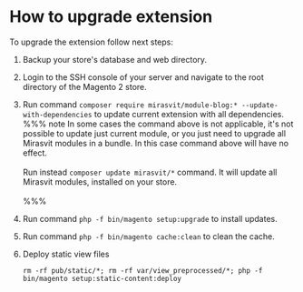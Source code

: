 # How to upgrade extension

To upgrade the extension follow next steps:

1. Backup your store's database and web directory.
1. Login to the SSH console of your server and navigate to the root directory of the Magento 2 store.
1. Run command `composer require mirasvit/module-blog:* --update-with-dependencies` to update current extension with all dependencies.
   %%% note
   In some cases the command above is not applicable, it's not possible to update just current module, or you just need to upgrade all Mirasvit modules in a bundle. In this case command above will have no effect. <br><br>
   Run instead `composer update mirasvit/*` command. It will update all Mirasvit modules, installed on your store. <br><br>
   %%%
1. Run command `php -f bin/magento setup:upgrade` to install updates.
1. Run command `php -f bin/magento cache:clean` to clean the cache.
1. Deploy static view files

    `rm -rf pub/static/*; rm -rf var/view_preprocessed/*;
      php -f bin/magento setup:static-content:deploy`
    
    
